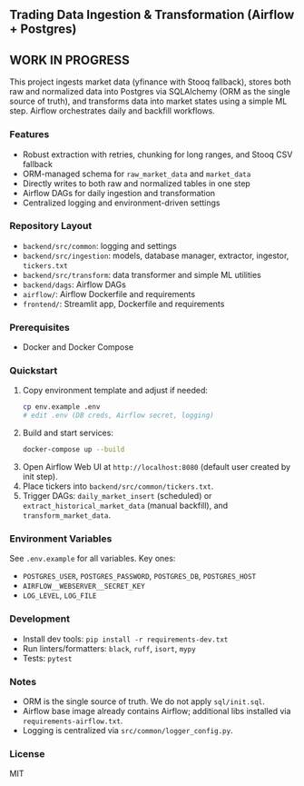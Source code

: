 ## Trading Data Ingestion & Transformation (Airflow + Postgres)   
## WORK IN PROGRESS

This project ingests market data (yfinance with Stooq fallback), stores both raw and normalized data into Postgres via SQLAlchemy (ORM as the single source of truth), and transforms data into market states using a simple ML step. Airflow orchestrates daily and backfill workflows.

### Features
- Robust extraction with retries, chunking for long ranges, and Stooq CSV fallback
- ORM-managed schema for `raw_market_data` and `market_data`
- Directly writes to both raw and normalized tables in one step
- Airflow DAGs for daily ingestion and transformation
- Centralized logging and environment-driven settings

### Repository Layout
- `backend/src/common`: logging and settings
- `backend/src/ingestion`: models, database manager, extractor, ingestor, `tickers.txt`
- `backend/src/transform`: data transformer and simple ML utilities
- `backend/dags`: Airflow DAGs
- `airflow/`: Airflow Dockerfile and requirements
- `frontend/`: Streamlit app, Dockerfile and requirements

### Prerequisites
- Docker and Docker Compose

### Quickstart
1. Copy environment template and adjust if needed:
   ```bash
   cp env.example .env
   # edit .env (DB creds, Airflow secret, logging)
   ```
2. Build and start services:
   ```bash
   docker-compose up --build
   ```
3. Open Airflow Web UI at `http://localhost:8080` (default user created by init step).
4. Place tickers into `backend/src/common/tickers.txt`.
5. Trigger DAGs: `daily_market_insert` (scheduled) or `extract_historical_market_data` (manual backfill), and `transform_market_data`.

### Environment Variables
See `.env.example` for all variables. Key ones:
- `POSTGRES_USER`, `POSTGRES_PASSWORD`, `POSTGRES_DB`, `POSTGRES_HOST`
- `AIRFLOW__WEBSERVER__SECRET_KEY`
- `LOG_LEVEL`, `LOG_FILE`

### Development
- Install dev tools: `pip install -r requirements-dev.txt`
- Run linters/formatters: `black`, `ruff`, `isort`, `mypy`
- Tests: `pytest`

### Notes
- ORM is the single source of truth. We do not apply `sql/init.sql`.
- Airflow base image already contains Airflow; additional libs installed via `requirements-airflow.txt`.
- Logging is centralized via `src/common/logger_config.py`.

### License
MIT


